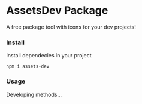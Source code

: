 # AssetsDev Package

A free package tool with icons for your dev projects!

### Install

Install dependecies in your project

```
npm i assets-dev
```

### Usage

Developing methods...
